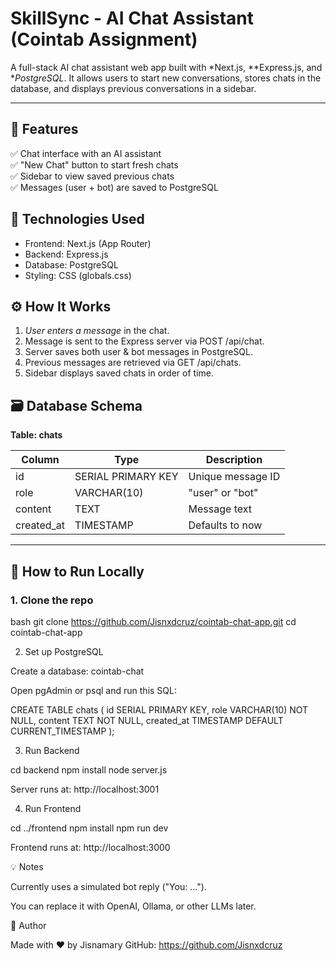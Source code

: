 # SkillSync - AI Chat Assistant (Cointab Assignment)

A full-stack AI chat assistant web app built with *Next.js, **Express.js, and **PostgreSQL*. It allows users to start new conversations, stores chats in the database, and displays previous conversations in a sidebar.

---

## 📌 Features

✅ Chat interface with an AI assistant  
✅ "New Chat" button to start fresh chats  
✅ Sidebar to view saved previous chats  
✅ Messages (user + bot) are saved to PostgreSQL  
## 🧠 Technologies Used

- Frontend: Next.js (App Router)
- Backend: Express.js
- Database: PostgreSQL
- Styling: CSS (globals.css)

## ⚙ How It Works

1. *User enters a message* in the chat.
2. Message is sent to the Express server via POST /api/chat.
3. Server saves both user & bot messages in PostgreSQL.
4. Previous messages are retrieved via GET /api/chats.
5. Sidebar displays saved chats in order of time.

## 🗃 Database Schema

**Table: chats**

| Column       | Type              | Description           |
|--------------|-------------------|-----------------------|
| id         | SERIAL PRIMARY KEY| Unique message ID     |
| role       | VARCHAR(10)       | "user" or "bot"       |
| content    | TEXT              | Message text          |
| created_at | TIMESTAMP         | Defaults to now       |

---

## 🧪 How to Run Locally

### 1. Clone the repo

bash
git clone https://github.com/Jisnxdcruz/cointab-chat-app.git
cd cointab-chat-app

2. Set up PostgreSQL

Create a database: cointab-chat

Open pgAdmin or psql and run this SQL:


CREATE TABLE chats (
  id SERIAL PRIMARY KEY,
  role VARCHAR(10) NOT NULL,
  content TEXT NOT NULL,
  created_at TIMESTAMP DEFAULT CURRENT_TIMESTAMP
);

3. Run Backend

cd backend
npm install
node server.js

Server runs at: http://localhost:3001

4. Run Frontend

cd ../frontend
npm install
npm run dev

Frontend runs at: http://localhost:3000


💡 Notes

Currently uses a simulated bot reply ("You: ...").

You can replace it with OpenAI, Ollama, or other LLMs later.


👤 Author

Made with ❤ by Jisnamary
GitHub: https://github.com/Jisnxdcruz
